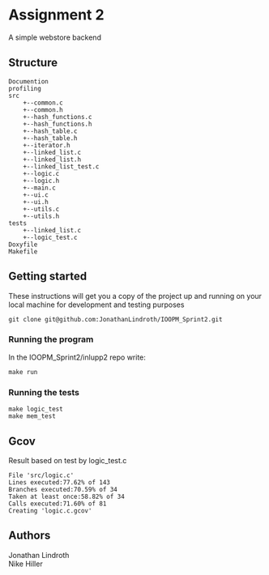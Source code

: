 # Assignment 2

A simple webstore backend

## Structure

    Documention
    profiling
    src
        +--common.c
        +--common.h
        +--hash_functions.c
        +--hash_functions.h
        +--hash_table.c
        +--hash_table.h
        +--iterator.h
        +--linked_list.c
        +--linked_list.h
        +--linked_list_test.c
        +--logic.c
        +--logic.h
        +--main.c
        +--ui.c
        +--ui.h
        +--utils.c
        +--utils.h
    tests
        +--linked_list.c
        +--logic_test.c
    Doxyfile
    Makefile


## Getting started

These instructions will get you a copy of the project up and running on your local machine for development and testing purposes
```
git clone git@github.com:JonathanLindroth/IOOPM_Sprint2.git
```
### Running the program

In the IOOPM_Sprint2/inlupp2 repo write:
```
make run
```

### Running the tests

```
make logic_test
make mem_test
```
## Gcov

Result based on test by logic_test.c
```
File 'src/logic.c'
Lines executed:77.62% of 143
Branches executed:70.59% of 34
Taken at least once:58.82% of 34
Calls executed:71.60% of 81
Creating 'logic.c.gcov'
```


## Authors
Jonathan Lindroth  
Nike Hiller
